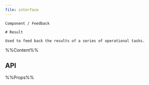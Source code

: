 ```yaml
---
file: interface
---
```


`````
Component / Feedback

# Result

Used to feed back the results of a series of operational tasks.
`````

%%Content%%

## API

%%Props%%

